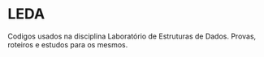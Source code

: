 # LEDA

Codigos usados na disciplina Laboratório de Estruturas de Dados. Provas, roteiros e estudos para os mesmos.
